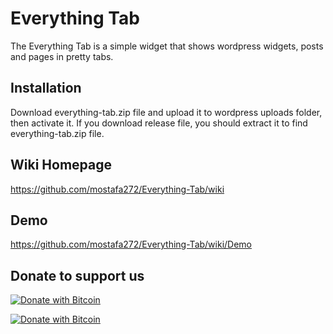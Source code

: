 # Everything Tab

The Everything Tab is a simple widget that shows wordpress widgets, posts and pages in pretty tabs.

## Installation                            
Download everything-tab.zip file and upload it to wordpress uploads folder, then activate it. If you download release file, you should extract it to find everything-tab.zip file.

## Wiki Homepage                    

https://github.com/mostafa272/Everything-Tab/wiki

## Demo                        

https://github.com/mostafa272/Everything-Tab/wiki/Demo


## Donate to support us                                     
                                                                   
[![Donate with Bitcoin](https://en.cryptobadges.io/badge/small/16f1DStB3YG3R4BMTa1zGYRxN9i7FAqtUX)](https://en.cryptobadges.io/donate/16f1DStB3YG3R4BMTa1zGYRxN9i7FAqtUX)
                                                   
[![Donate with Bitcoin](https://en.cryptobadges.io/badge/big/16f1DStB3YG3R4BMTa1zGYRxN9i7FAqtUX)](https://en.cryptobadges.io/donate/16f1DStB3YG3R4BMTa1zGYRxN9i7FAqtUX)                                                                          
      
